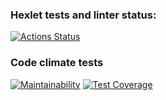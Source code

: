 ### Hexlet tests and linter status:
[![Actions Status](https://github.com/maxrightgame/java-project-71/actions/workflows/hexlet-check.yml/badge.svg)](https://github.com/maxrightgame/java-project-71/actions)
### Code climate tests ###
[![Maintainability](https://api.codeclimate.com/v1/badges/12c2e98041a3e87603fb/maintainability)](https://codeclimate.com/github/maxrightgame/java-project-71/maintainability)
[![Test Coverage](https://api.codeclimate.com/v1/badges/12c2e98041a3e87603fb/test_coverage)](https://codeclimate.com/github/maxrightgame/java-project-71/test_coverage)

